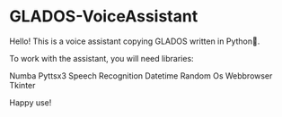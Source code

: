 # GLADOS-VoiceAssistant

Hello! This is a voice assistant copying GLADOS written in Python🐍.

To work with the assistant, you will need libraries:

Numba 
Pyttsx3 
Speech Recognition 
Datetime 
Random 
Os 
Webbrowser 
Tkinter 

Happy use!
